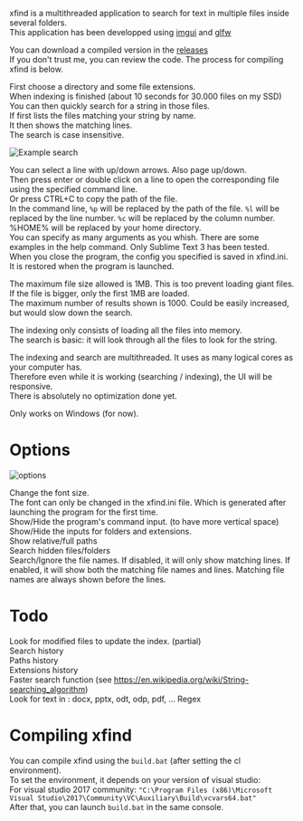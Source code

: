 xfind is a multithreaded application to search for text in multiple files inside several folders.  
This application has been developped using [imgui](https://github.com/ocornut/imgui) and [glfw](https://github.com/glfw/glfw)  

You can download a compiled version in the [releases](https://github.com/rednaj/xfind/releases)  
If you don't trust me, you can review the code. The process for compiling xfind is below.  
  
First choose a directory and some file extensions.  
When indexing is finished (about 10 seconds for 30.000 files on my SSD)  
You can then quickly search for a string in those files.  
If first lists the files matching your string by name.  
It then shows the matching lines.  
The search is case insensitive.  

![Example search](https://user-images.githubusercontent.com/1074956/50818370-0e88a800-1327-11e9-9f9c-afa1dc162e16.png)

You can select a line with up/down arrows. Also page up/down.  
Then press enter or double click on a line to open the corresponding file using the specified command line.  
Or press CTRL+C to copy the path of the file.  
In the command line, `%p` will be replaced by the path of the file. `%l` will be replaced by the line number. `%c` will be replaced by the column number.  
%HOME% will be replaced by your home directory.  
You can specify as many arguments as you whish. There are some examples in the help command. Only Sublime Text 3 has been tested.  
When you close the program, the config you specified is saved in xfind.ini. It is restored when the program is launched.  

The maximum file size allowed is 1MB. This is too prevent loading giant files. If the file is bigger, only the first 1MB are loaded.  
The maximum number of results shown is 1000. Could be easily increased, but would slow down the search.  

The indexing only consists of loading all the files into memory.  
The search is basic: it will look through all the files to look for the string.  

The indexing and search are multithreaded. It uses as many logical cores as your computer has.  
Therefore even while it is working (searching / indexing), the UI will be responsive.  
There is absolutely no optimization done yet.  

Only works on Windows (for now).  

Options
===
![options](https://user-images.githubusercontent.com/1074956/50818258-c1a4d180-1326-11e9-8192-23e7206c4949.png)

Change the font size.  
The font can only be changed in the xfind.ini file. Which is generated after launching the program for the first time.  
Show/Hide the program's command input. (to have more vertical space)  
Show/Hide the inputs for folders and extensions.  
Show relative/full paths  
Search hidden files/folders  
Search/Ignore the file names. If disabled, it will only show matching lines. If enabled, it will show both the matching file names and lines. Matching file names are always shown before the lines.  

Todo
===
Look for modified files to update the index. (partial)  
Search history  
Paths history  
Extensions history  
Faster search function (see https://en.wikipedia.org/wiki/String-searching_algorithm)  
Look for text in : docx, pptx, odt, odp, pdf, ...
Regex

Compiling xfind
===
You can compile xfind using the `build.bat` (after setting the cl environment).  
To set the environment, it depends on your version of visual studio:  
For visual studio 2017 community: `"C:\Program Files (x86)\Microsoft Visual Studio\2017\Community\VC\Auxiliary\Build\vcvars64.bat"`  
After that, you can launch `build.bat` in the same console.  
